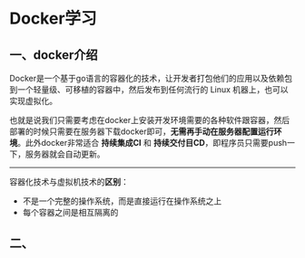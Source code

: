 Docker学习
===

一、docker介绍
---

Docker是一个基于go语言的容器化的技术，让开发者打包他们的应用以及依赖包到一个轻量级、可移植的容器中，然后发布到任何流行的 Linux 机器上，也可以实现虚拟化。

也就是说我们只需要考虑在docker上安装开发环境需要的各种软件跟容器，然后部署的时候只需要在服务器下载docker即可，**无需再手动在服务器配置运行环境**。此外docker非常适合 **持续集成CI** 和 **持续交付目CD**，即程序员只需要push一下，服务器就会自动更新。

***

容器化技术与虚拟机技术的**区别**：

- 不是一个完整的操作系统，而是直接运行在操作系统之上
- 每个容器之间是相互隔离的



二、
---





